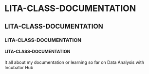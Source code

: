 # LITA-CLASS-DOCUMENTATION
## LITA-CLASS-DOCUMENTATION
### LITA-CLASS-DOCUMENTATION
#### LITA-CLASS-DOCUMENTATION
It all about my documentation or learning so far on Data Analysis with Incubator Hub 
